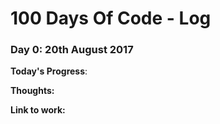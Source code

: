 # 100 Days Of Code - Log

### Day 0: 20th August 2017

**Today's Progress**: 

**Thoughts:** 

**Link to work:** 
